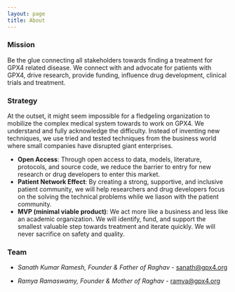 ```yaml
---
layout: page
title: About
---
```


### Mission 
Be the glue connecting all stakeholders towards finding a treatment for GPX4 related disease. We connect with and advocate for patients with GPX4, drive research, provide funding, influence drug development, clinical trials and treatment. 

### Strategy
At the outset, it might seem impossible for a fledgeling organization to mobilize the complex medical system towards to work on GPX4. We understand and fully acknowledge the difficulty. Instead of inventing new techniques, we use tried and tested techniques from the business world where small companies have disrupted giant enterprises.

* **Open Access**: Through open access to data, models, literature, protocols, and source code, we reduce the barrier to entry for new research or drug developers to enter this market. 
* **Patient Network Effect**: By creating a strong, supportive, and inclusive patient community, we will help researchers and drug developers focus on the solving the technical problems while we liason with the patient community. 
* **MVP (minimal viable product)**: We act more like a business and less like an academic organization. We will identify, fund, and support the smallest valuable step towards treatment and iterate quickly. We will never sacrifice on safety and quality.

<!-- ### Where are we in the process? -->
<!-- *Image showing where we are in the process* -->

### Team

* *Sanath Kumar Ramesh, Founder & Father of Raghav* - [sanath@gpx4.org](mailto:sanath@gpx4.org)

* *Ramya Ramaswamy, Founder & Mother of Raghav* - [ramya@gpx4.org](mailto:ramya@gpx4.org)

<!-- * *Dr. Russel Saneto, Research & Clinical Team* - [Seattle Children's Hospital](https://www.seattlechildrens.org/directory/russell-p-saneto/) -->